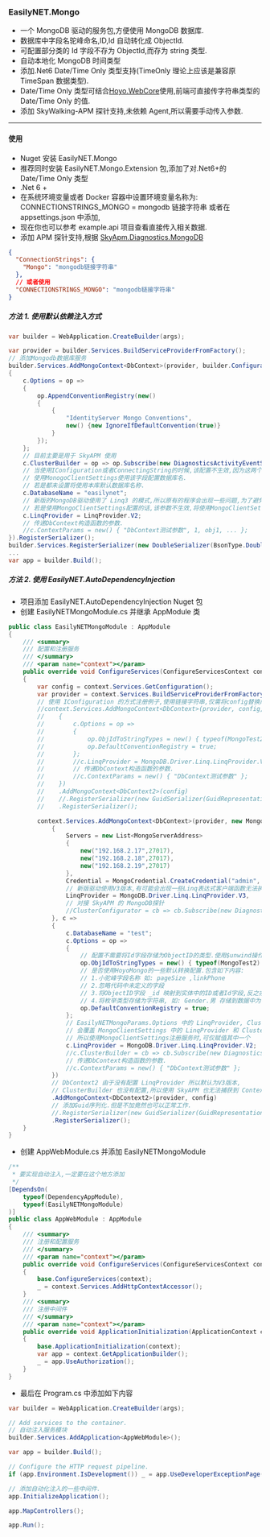 ### EasilyNET.Mongo

- 一个 MongoDB 驱动的服务包,方便使用 MongoDB 数据库.
- 数据库中字段名驼峰命名,ID,Id 自动转化成 ObjectId.
- 可配置部分类的 Id 字段不存为 ObjectId,而存为 string 类型.
- 自动本地化 MongoDB 时间类型
- 添加.Net6 Date/Time Only 类型支持(TimeOnly 理论上应该是兼容原 TimeSpan 数据类型).
- Date/Time Only 类型可结合[Hoyo.WebCore](https://github.com/joesdu/Hoyo.WebCore)使用,前端可直接传字符串类型的 Date/Time
  Only 的值.
- 添加 SkyWalking-APM 探针支持,未依赖 Agent,所以需要手动传入参数.

---

#### 使用

- Nuget 安装 EasilyNET.Mongo
- 推荐同时安装 EasilyNET.Mongo.Extension 包,添加了对.Net6+的 Date/Time Only 类型
- .Net 6 +
- 在系统环境变量或者 Docker 容器中设置环境变量名称为: CONNECTIONSTRINGS_MONGO = mongodb 链接字符串 或者在
  appsettings.json 中添加,
- 现在你也可以参考 example.api 项目查看直接传入相关数据.
- 添加 APM
  探针支持,根据 [SkyApm.Diagnostics.MongoDB](https://github.com/SkyAPM/SkyAPM-dotnet/tree/main/src/SkyApm.Diagnostics.MongoDB)

```json
{
  "ConnectionStrings": {
    "Mongo": "mongodb链接字符串"
  },
  // 或者使用
  "CONNECTIONSTRINGS_MONGO": "mongodb链接字符串"
}
```

##### 方法 1. 使用默认依赖注入方式

```csharp
var builder = WebApplication.CreateBuilder(args);

var provider = builder.Services.BuildServiceProviderFromFactory();
// 添加Mongodb数据库服务
builder.Services.AddMongoContext<DbContext>(provider, builder.Configuration, c =>
{
    c.Options = op =>
    {
        op.AppendConventionRegistry(new()
        {
            {
                "IdentityServer Mongo Conventions",
                new() {new IgnoreIfDefaultConvention(true)}
            }
        });
    };
    // 目前主要是用于 SkyAPM 使用
    c.ClusterBuilder = op => op.Subscribe(new DiagnosticsActivityEventSubscriber());
    // 当使用IConfiguration或者ConnectingString的时候,该配置不生效,因为这两个其实都是使用ConnectingString的方式,可以从连接字符串中获取数据库名称.
    // 使用MonogoClientSettings使用该字段配置数据库名.
    // 若是都未设置将使用本库默认数据库名称.
    c.DatabaseName = "easilynet";
    // 新版的MongoDB驱动使用了 Linq3 的模式,所以原有的程序会出现一些问题,为了避免大改.可以调整为V2,默认为V3
    // 若是使用MongoClientSettings配置的话,该参数不生效,将使用MongoClientSettings中的LinqProvider版本.
    c.LinqProvider = LinqProvider.V2;
    // 传递DbContext构造函数的参数.
    //c.ContextParams = new() { "DbContext测试参数", 1, obj1, ... };
}).RegisterSerializer();
builder.Services.RegisterSerializer(new DoubleSerializer(BsonType.Double));
...
var app = builder.Build();
```

##### 方法 2. 使用 EasilyNET.AutoDependencyInjection

- 项目添加 EasilyNET.AutoDependencyInjection Nuget 包
- 创建 EasilyNETMongoModule.cs 并继承 AppModule 类

```csharp
public class EasilyNETMongoModule : AppModule
{
    /// <summary>
    /// 配置和注册服务
    /// </summary>
    /// <param name="context"></param>
    public override void ConfigureServices(ConfigureServicesContext context)
    {
        var config = context.Services.GetConfiguration();
        var provider = context.Services.BuildServiceProviderFromFactory();
        // 使用 IConfiguration 的方式注册例子,使用链接字符串,仅需将config替换成连接字符即可.
        //context.Services.AddMongoContext<DbContext>(provider, config, c =>
        //    {
        //        c.Options = op =>
        //        {
        //            op.ObjIdToStringTypes = new() { typeof(MongoTest2) };
        //            op.DefaultConventionRegistry = true;
        //        };
        //        //c.LinqProvider = MongoDB.Driver.Linq.LinqProvider.V2;
        //        // 传递DbContext构造函数的参数.
        //        //c.ContextParams = new() { "DbContext测试参数" };
        //    })
        //    .AddMongoContext<DbContext2>(config)
        //    //.RegisterSerializer(new GuidSerializer(GuidRepresentation.Standard))
        //    .RegisterSerializer();

        context.Services.AddMongoContext<DbContext>(provider, new MongoClientSettings
            {
                Servers = new List<MongoServerAddress>
                {
                    new("192.168.2.17",27017),
                    new("192.168.2.18",27017),
                    new("192.168.2.19",27017)
                },
                Credential = MongoCredential.CreateCredential("admin", "oneblogs", "&oneblogs789"),
                // 新版驱动使用V3版本,有可能会出现一些Linq表达式客户端函数无法执行,需要调整代码,但是工作量太大了,所以可以先使用V2兼容.
                LinqProvider = MongoDB.Driver.Linq.LinqProvider.V3,
                // 对接 SkyAPM 的 MongoDB探针
                //ClusterConfigurator = cb => cb.Subscribe(new DiagnosticsActivityEventSubscriber())
            }, c =>
            {
                c.DatabaseName = "test";
                c.Options = op =>
                {
                    // 配置不需要将Id字段存储为ObjectID的类型.使用$unwind操作符的时候,ObjectId在转换上会有一些问题.
                    op.ObjIdToStringTypes = new() { typeof(MongoTest2) };
                    // 是否使用HoyoMongo的一些默认转换配置.包含如下内容:
                    // 1.小驼峰字段名称 如: pageSize ,linkPhone
                    // 2.忽略代码中未定义的字段
                    // 3.将ObjectID字段 _id 映射到实体中的ID或者Id字段,反之亦然.在存入数据的时候将Id或者ID映射为 _id
                    // 4.将枚举类型存储为字符串, 如: Gender.男 存储到数据中为 男,而不是 int 类型
                    op.DefaultConventionRegistry = true;
                };
                // EasilyNETMongoParams.Options 中的 LinqProvider, ClusterBuilder
                // 会覆盖 MongoClientSettings 中的 LinqProvider 和 ClusterConfigurator 的值,
                // 所以使用MongoClientSettings注册服务时,可仅赋值其中一个
                c.LinqProvider = MongoDB.Driver.Linq.LinqProvider.V2;
                //c.ClusterBuilder = cb => cb.Subscribe(new DiagnosticsActivityEventSubscriber());
                // 传递DbContext构造函数的参数.
                //c.ContextParams = new() { "DbContext测试参数" };
            })
            // DbContext2 由于没有配置 LinqProvider 所以默认为V3版本,
            // ClusterBuilder 也没有配置,所以使用 SkyAPM 也无法捕获到 Context2 的信息
            .AddMongoContext<DbContext2>(provider, config)
            // 添加Guid序列化.但是不加竟然也可以正常工作.
            //.RegisterSerializer(new GuidSerializer(GuidRepresentation.Standard))
            .RegisterSerializer();
    }
}
```

- 创建 AppWebModule.cs 并添加 EasilyNETMongoModule

```csharp
/**
 * 要实现自动注入,一定要在这个地方添加
 */
[DependsOn(
    typeof(DependencyAppModule),
    typeof(EasilyNETMongoModule)
)]
public class AppWebModule : AppModule
{
    /// <summary>
    /// 注册和配置服务
    /// </summary>
    /// <param name="context"></param>
    public override void ConfigureServices(ConfigureServicesContext context)
    {
        base.ConfigureServices(context);
        _ = context.Services.AddHttpContextAccessor();
    }
    /// <summary>
    /// 注册中间件
    /// </summary>
    /// <param name="context"></param>
    public override void ApplicationInitialization(ApplicationContext context)
    {
        base.ApplicationInitialization(context);
        var app = context.GetApplicationBuilder();
        _ = app.UseAuthorization();
    }
}
```

- 最后在 Program.cs 中添加如下内容

```csharp
var builder = WebApplication.CreateBuilder(args);

// Add services to the container.
// 自动注入服务模块
builder.Services.AddApplication<AppWebModule>();

var app = builder.Build();

// Configure the HTTP request pipeline.
if (app.Environment.IsDevelopment()) _ = app.UseDeveloperExceptionPage();

// 添加自动化注入的一些中间件.
app.InitializeApplication();

app.MapControllers();

app.Run();
```